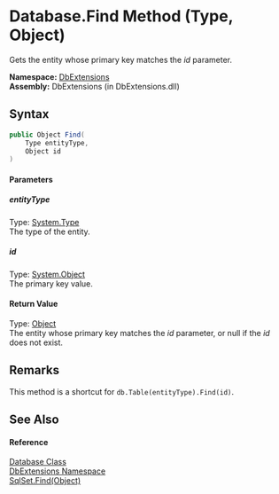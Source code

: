 Database.Find Method (Type, Object)
===================================
Gets the entity whose primary key matches the *id* parameter.

**Namespace:** [DbExtensions][1]  
**Assembly:** DbExtensions (in DbExtensions.dll)

Syntax
------

```csharp
public Object Find(
	Type entityType,
	Object id
)
```

#### Parameters

##### *entityType*
Type: [System.Type][2]  
The type of the entity.

##### *id*
Type: [System.Object][3]  
The primary key value.

#### Return Value
Type: [Object][3]  
 The entity whose primary key matches the *id* parameter, or null if the *id* does not exist. 

Remarks
-------
This method is a shortcut for `db.Table(entityType).Find(id)`.

See Also
--------

#### Reference
[Database Class][4]  
[DbExtensions Namespace][1]  
[SqlSet.Find(Object)][5]  

[1]: ../README.md
[2]: http://msdn.microsoft.com/en-us/library/42892f65
[3]: http://msdn.microsoft.com/en-us/library/e5kfa45b
[4]: README.md
[5]: ../SqlSet/Find.md